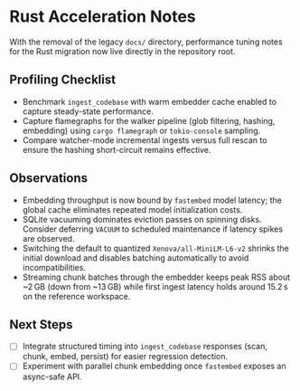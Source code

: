 # Rust Acceleration Notes

With the removal of the legacy `docs/` directory, performance tuning notes for the Rust migration now live directly in the repository root.

## Profiling Checklist

- Benchmark `ingest_codebase` with warm embedder cache enabled to capture steady-state performance.
- Capture flamegraphs for the walker pipeline (glob filtering, hashing, embedding) using `cargo flamegraph` or `tokio-console` sampling.
- Compare watcher-mode incremental ingests versus full rescan to ensure the hashing short-circuit remains effective.

## Observations

- Embedding throughput is now bound by `fastembed` model latency; the global cache eliminates repeated model initialization costs.
- SQLite vacuuming dominates eviction passes on spinning disks. Consider deferring `VACUUM` to scheduled maintenance if latency spikes are observed.
- Switching the default to quantized `Xenova/all-MiniLM-L6-v2` shrinks the initial download and disables batching automatically to avoid incompatibilities.
- Streaming chunk batches through the embedder keeps peak RSS about ~2 GB (down from ~13 GB) while first ingest latency holds around 15.2 s on the reference workspace.

## Next Steps

- [ ] Integrate structured timing into `ingest_codebase` responses (scan, chunk, embed, persist) for easier regression detection.
- [ ] Experiment with parallel chunk embedding once `fastembed` exposes an async-safe API.
